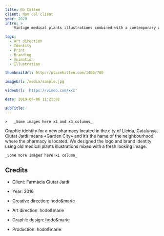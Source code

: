 ```yaml
---
title: No Callem
client: Nom del client
year: 2020
intro: > 
	Vintage medical plants illustrations combined with a contemporary aesthetics for the identity of a new pharmacy with a special focus on natural products.

tags:
  - Art direction
  - Identity
  - Print
  - Branding
  - Animation
  - Illustration

thumbnailUrl: http://placekitten.com/1400/700

imageUrl: /media/sample.jpg

videoUrl: 'https://vimeo.com/xxx'

date: 2019-06-06 11:21:02

subTitle:
---
```



	>	_Some images here x2 and x3 columns_

Graphic identity for a new pharmacy located in the city of Lleida, Catalunya.
Ciutat Jardí means «Garden City» and it’s the name of the neighbourhood where the pharmacy is located.
We designed the logo and brand identity using old medical plants illustrations mixed with a fresh looking image.

	_Some more images here x1 column_ 

## Credits

* Client: Farmàcia Ciutat Jardí
* Year: 2016


* Creative direction: hodo&marie
* Art direction: hodo&marie
* Graphic design: hodo&marie
* Production: hodo&marie